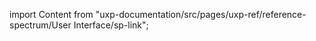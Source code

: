 
import Content from "uxp-documentation/src/pages/uxp-ref/reference-spectrum/User Interface/sp-link";

<Content query="product=photoshop"/>
